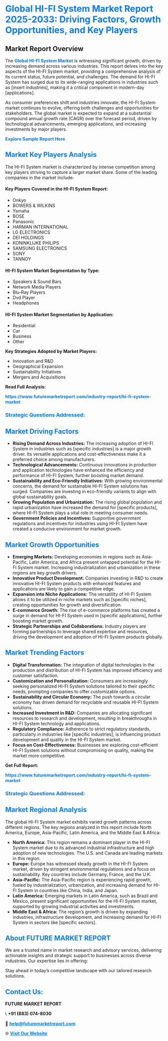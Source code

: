 <h1 style="color: #007BFF;">Global HI-FI System Market Report 2025-2033: Driving Factors, Growth Opportunities, and Key Players</h1>

<section id="overview">
<h2>Market Report Overview</h2>
<p>The <a href="https://www.futuremarketreport.com/industry-report/hi-fi-system-market" style="color: #007BFF; text-decoration: none;"><strong>Global HI-FI System Market</strong></a> is witnessing significant growth, driven by increasing demand across various industries. This report delves into the key aspects of the HI-FI System market, providing a comprehensive analysis of its current status, future potential, and challenges. The demand for HI-FI System has surged due to its wide-ranging applications in industries such as [insert industries], making it a critical component in modern-day [applications].</p>
<p>As consumer preferences shift and industries innovate, the HI-FI System market continues to evolve, offering both challenges and opportunities for stakeholders. The global market is expected to expand at a substantial compound annual growth rate (CAGR) over the forecast period, driven by technological advancements, emerging applications, and increasing investments by major players.</p>
</section>

<section id="overview">
<p><a href="https://www.futuremarketreport.com/request-sample/reportId=104125" style="color: #007BFF; text-decoration: none;"><strong>Explore Sample Report Here</strong></a></p>
</section>

<section id="key-players">
<h2 style="color: #007BFF;">Market Key Players Analysis</h2>
<p>The HI-FI System market is characterized by intense competition among key players striving to capture a larger market share. Some of the leading companies in the market include:</p>
<h4>Key Players Covered in the HI-FI System Report:</h4>
<ul><li>Onkyo</li><li>BOWERS &amp; WILKINS</li><li>Yamaha</li><li>BOSE</li><li>Panasonic</li><li>HARMAN INTERNATIONAL</li><li>LG ELECTRONICS</li><li>DEI HOLDINGS</li><li>KONINKLIJKE PHILIPS</li><li>SAMSUNG ELECTRONICS</li><li>SONY</li><li>TANNOY</li></ul>
<h4>HI-FI System Market Segmentation by Type:</h4>
<ul><li>Speakers &amp; Sound Bars</li><li>Network Media Players</li><li>Blu-Ray Players</li><li>Dvd Player</li><li>Headphones</li></ul>

<h4>HI-FI System Market Segmentation by Application:</h4>
<ul><li>Residential</li><li>Car</li><li>Business</li><li>Other</li></ul>
<p><strong>Key Strategies Adopted by Market Players:</strong></p>
<ul>
<li>Innovation and R&D</li>
<li>Geographical Expansion</li>
<li>Sustainability Initiatives</li>
<li>Mergers and Acquisitions</li>
</ul>
</section>

<section>
<p><strong>Read Full Analysis: </strong></p><a href="https://www.futuremarketreport.com/industry-report/hi-fi-system-market" style="color: #007BFF; text-decoration: none;"><strong>https://www.futuremarketreport.com/industry-report/hi-fi-system-market</strong></a>
<h3 style="color: #007BFF;">Strategic Questions Addressed:</h3>
</section>

<section id="driving-factors">
<h2 style="color: #007BFF;">Market Driving Factors</h2>
<ul>
<li><strong>Rising Demand Across Industries:</strong> The increasing adoption of HI-FI System in industries such as [specific industries] is a major growth driver. Its versatile applications and cost-effectiveness make it a preferred choice among manufacturers.</li>
<li><strong>Technological Advancements:</strong> Continuous innovations in production and application technologies have enhanced the efficiency and performance of HI-FI System, further boosting market demand.</li>
<li><strong>Sustainability and Eco-Friendly Initiatives:</strong> With growing environmental concerns, the demand for sustainable HI-FI System solutions has surged. Companies are investing in eco-friendly variants to align with global sustainability goals.</li>
<li><strong>Growing Population and Urbanization:</strong> The rising global population and rapid urbanization have increased the demand for [specific products], where HI-FI System plays a vital role in meeting consumer needs.</li>
<li><strong>Government Policies and Incentives:</strong> Supportive government regulations and incentives for industries using HI-FI System have created a conducive environment for market growth.</li>
</ul>
</section>

<section id="growth-opportunities">
<h2 style="color: #007BFF;">Market Growth Opportunities</h2>
<ul>
<li><strong>Emerging Markets:</strong> Developing economies in regions such as Asia-Pacific, Latin America, and Africa present untapped potential for the HI-FI System market. Increasing industrialization and urbanization in these regions are key growth drivers.</li>
<li><strong>Innovative Product Development:</strong> Companies investing in R&D to create innovative HI-FI System products with enhanced features and applications are likely to gain a competitive edge.</li>
<li><strong>Expansion into Niche Applications:</strong> The versatility of HI-FI System allows it to be utilized in niche markets such as [specific niches], creating opportunities for growth and diversification.</li>
<li><strong>E-commerce Growth:</strong> The rise of e-commerce platforms has created a surge in demand for HI-FI System used in [specific applications], further boosting market growth.</li>
<li><strong>Strategic Partnerships and Collaborations:</strong> Industry players are forming partnerships to leverage shared expertise and resources, driving the development and adoption of HI-FI System products globally.</li>
</ul>
</section>

<section id="trending-factors">
<h2 style="color: #007BFF;">Market Trending Factors</h2>
<ul>
<li><strong>Digital Transformation:</strong> The integration of digital technologies in the production and distribution of HI-FI System has improved efficiency and customer satisfaction.</li>
<li><strong>Customization and Personalization:</strong> Consumers are increasingly seeking personalized HI-FI System solutions tailored to their specific needs, prompting companies to offer customizable options.</li>
<li><strong>Sustainability and Circular Economy:</strong> The push towards a circular economy has driven demand for recyclable and reusable HI-FI System solutions.</li>
<li><strong>Increased Investment in R&D:</strong> Companies are allocating significant resources to research and development, resulting in breakthroughs in HI-FI System technology and applications.</li>
<li><strong>Regulatory Compliance:</strong> Adherence to strict regulatory standards, particularly in industries like [specific industries], is influencing product development and quality in the HI-FI System market.</li>
<li><strong>Focus on Cost-Effectiveness:</strong> Businesses are exploring cost-efficient HI-FI System solutions without compromising on quality, making the market more competitive.</li>
</ul>
</section>

<section>
<p><strong>Get Full Report: </strong></p><a href="https://www.futuremarketreport.com/industry-report/hi-fi-system-market" style="color: #007BFF; text-decoration: none;"><strong>https://www.futuremarketreport.com/industry-report/hi-fi-system-market</strong></a>
<h3 style="color: #007BFF;">Strategic Questions Addressed:</h3>
</section>


<section id="regional-analysis">
<h2 style="color: #007BFF;">Market Regional Analysis</h2>
<p>The global HI-FI System market exhibits varied growth patterns across different regions. The key regions analyzed in this report include North America, Europe, Asia-Pacific, Latin America, and the Middle East & Africa:</p>
<ul>
<li><strong>North America:</strong> This region remains a dominant player in the HI-FI System market due to its advanced industrial infrastructure and high adoption of new technologies. The U.S. and Canada are leading markets in this region.</li>
<li><strong>Europe:</strong> Europe has witnessed steady growth in the HI-FI System market, driven by stringent environmental regulations and a focus on sustainability. Key countries include Germany, France, and the U.K.</li>
<li><strong>Asia-Pacific:</strong> The Asia-Pacific region is experiencing rapid growth, fueled by industrialization, urbanization, and increasing demand for HI-FI System in countries like China, India, and Japan.</li>
<li><strong>Latin America:</strong> Emerging markets in Latin America, such as Brazil and Mexico, present significant opportunities for the HI-FI System market, supported by growing industrial activities and investments.</li>
<li><strong>Middle East & Africa:</strong> The region’s growth is driven by expanding industries, infrastructure development, and increasing demand for HI-FI System in sectors like [specific sectors].</li>
</ul>
</section>

<footer>
<h2 style="color: #007BFF;">About FUTURE MARKET REPORT</h2>
<p>We are a trusted name in market research and advisory services, delivering actionable insights and strategic support to businesses across diverse industries. Our expertise lies in offering:</p>

<p>Stay ahead in today’s competitive landscape with our tailored research solutions.</p>

<h2 style="color: #007BFF;">Contact Us:</h2>
<p><strong>FUTURE MARKET REPORT</strong></p>
<p>📞 <strong>+91 (883) 074-8030</strong></p>
<p>📧 <strong><a href="mailto:help@futuremarketreport.com" style="color: #007BFF;">help@futuremarketreport.com</a></strong></p>
<p>🌐 <strong><a href="https://www.futuremarketreport.com/" style="color: #007BFF;">Visit Our Website</a></strong></p>
</footer>